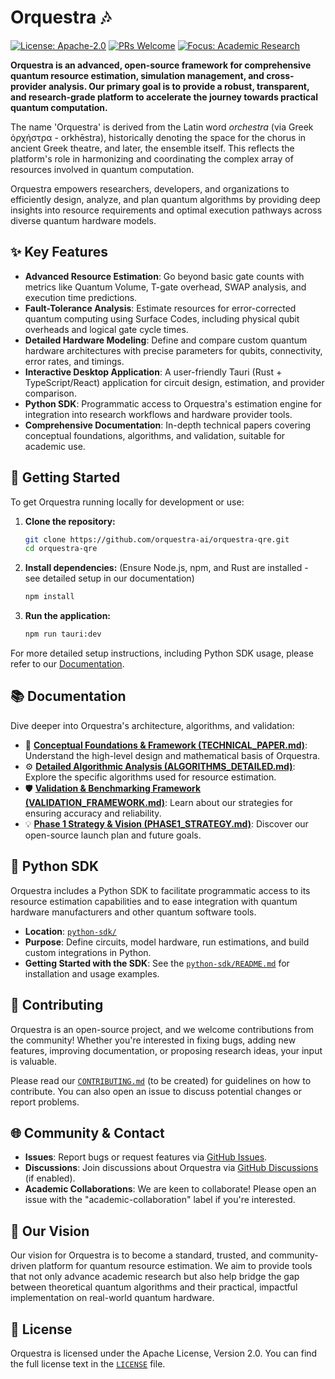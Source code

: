 # Orquestra 🎶

[![License: Apache-2.0](https://img.shields.io/badge/License-Apache%202.0-blue.svg)](https://opensource.org/licenses/Apache-2.0)
[![PRs Welcome](https://img.shields.io/badge/PRs-welcome-brightgreen.svg?style=flat-square)](http://makeapullrequest.com)
[![Focus: Academic Research](https://img.shields.io/badge/Focus-Academic%20Research-9cf)](./TECHNICAL_PAPER.md)
<!-- Placeholder for Build Status -->
<!-- [![Build Status](https://github.com/orquestra-ai/orquestra-qre/actions/workflows/ci.yml/badge.svg)](https://github.com/orquestra-ai/orquestra-qre/actions/workflows/ci.yml) -->
<!-- Placeholder for PyPI Version -->
<!-- [![PyPI version](https://badge.fury.io/py/orquestra-sdk.svg)](https://badge.fury.io/py/orquestra-sdk) -->

**Orquestra is an advanced, open-source framework for comprehensive quantum resource estimation, simulation management, and cross-provider analysis. Our primary goal is to provide a robust, transparent, and research-grade platform to accelerate the journey towards practical quantum computation.**

The name 'Orquestra' is derived from the Latin word *orchestra* (via Greek ὀρχήστρα - orkhēstra), historically denoting the space for the chorus in ancient Greek theatre, and later, the ensemble itself. This reflects the platform's role in harmonizing and coordinating the complex array of resources involved in quantum computation.

Orquestra empowers researchers, developers, and organizations to efficiently design, analyze, and plan quantum algorithms by providing deep insights into resource requirements and optimal execution pathways across diverse quantum hardware models.

## ✨ Key Features

*   **Advanced Resource Estimation**: Go beyond basic gate counts with metrics like Quantum Volume, T-gate overhead, SWAP analysis, and execution time predictions.
*   **Fault-Tolerance Analysis**: Estimate resources for error-corrected quantum computing using Surface Codes, including physical qubit overheads and logical gate cycle times.
*   **Detailed Hardware Modeling**: Define and compare custom quantum hardware architectures with precise parameters for qubits, connectivity, error rates, and timings.
*   **Interactive Desktop Application**: A user-friendly Tauri (Rust + TypeScript/React) application for circuit design, estimation, and provider comparison.
*   **Python SDK**: Programmatic access to Orquestra's estimation engine for integration into research workflows and hardware provider tools.
*   **Comprehensive Documentation**: In-depth technical papers covering conceptual foundations, algorithms, and validation, suitable for academic use.

## 🚀 Getting Started

To get Orquestra running locally for development or use:

1.  **Clone the repository:**
    ```bash
    git clone https://github.com/orquestra-ai/orquestra-qre.git
    cd orquestra-qre
    ```
2.  **Install dependencies:**
    (Ensure Node.js, npm, and Rust are installed - see detailed setup in our documentation)
    ```bash
    npm install
    ```
3.  **Run the application:**
    ```bash
    npm run tauri:dev
    ```

For more detailed setup instructions, including Python SDK usage, please refer to our [Documentation](#📚-documentation).

## 📚 Documentation

Dive deeper into Orquestra's architecture, algorithms, and validation:

*   📄 **[Conceptual Foundations & Framework (TECHNICAL_PAPER.md)](./TECHNICAL_PAPER.md)**: Understand the high-level design and mathematical basis of Orquestra.
*   ⚙️ **[Detailed Algorithmic Analysis (ALGORITHMS_DETAILED.md)](./ALGORITHMS_DETAILED.md)**: Explore the specific algorithms used for resource estimation.
*   🛡️ **[Validation & Benchmarking Framework (VALIDATION_FRAMEWORK.md)](./VALIDATION_FRAMEWORK.md)**: Learn about our strategies for ensuring accuracy and reliability.
*   💡 **[Phase 1 Strategy & Vision (PHASE1_STRATEGY.md)](./PHASE1_STRATEGY.md)**: Discover our open-source launch plan and future goals.

## 🐍 Python SDK

Orquestra includes a Python SDK to facilitate programmatic access to its resource estimation capabilities and to ease integration with quantum hardware manufacturers and other quantum software tools.

*   **Location**: [`python-sdk/`](./python-sdk/)
*   **Purpose**: Define circuits, model hardware, run estimations, and build custom integrations in Python.
*   **Getting Started with the SDK**: See the [`python-sdk/README.md`](./python-sdk/README.md) for installation and usage examples.

## 🤝 Contributing

Orquestra is an open-source project, and we welcome contributions from the community! Whether you're interested in fixing bugs, adding new features, improving documentation, or proposing research ideas, your input is valuable.

Please read our [`CONTRIBUTING.md`](./CONTRIBUTING.md) (to be created) for guidelines on how to contribute. You can also open an issue to discuss potential changes or report problems.

## 🌐 Community & Contact

*   **Issues**: Report bugs or request features via [GitHub Issues](https://github.com/orquestra-ai/orquestra-qre/issues).
*   **Discussions**: Join discussions about Orquestra via [GitHub Discussions](https://github.com/orquestra-ai/orquestra-qre/discussions) (if enabled).
*   **Academic Collaborations**: We are keen to collaborate! Please open an issue with the "academic-collaboration" label if you're interested.

## 🔭 Our Vision

Our vision for Orquestra is to become a standard, trusted, and community-driven platform for quantum resource estimation. We aim to provide tools that not only advance academic research but also help bridge the gap between theoretical quantum algorithms and their practical, impactful implementation on real-world quantum hardware.

## 📜 License

Orquestra is licensed under the Apache License, Version 2.0. You can find the full license text in the [`LICENSE`](./LICENSE) file.
